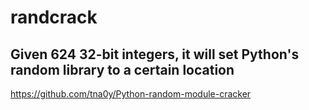 # randcrack
## Given 624 32-bit integers, it will set Python's random library to a certain location

https://github.com/tna0y/Python-random-module-cracker